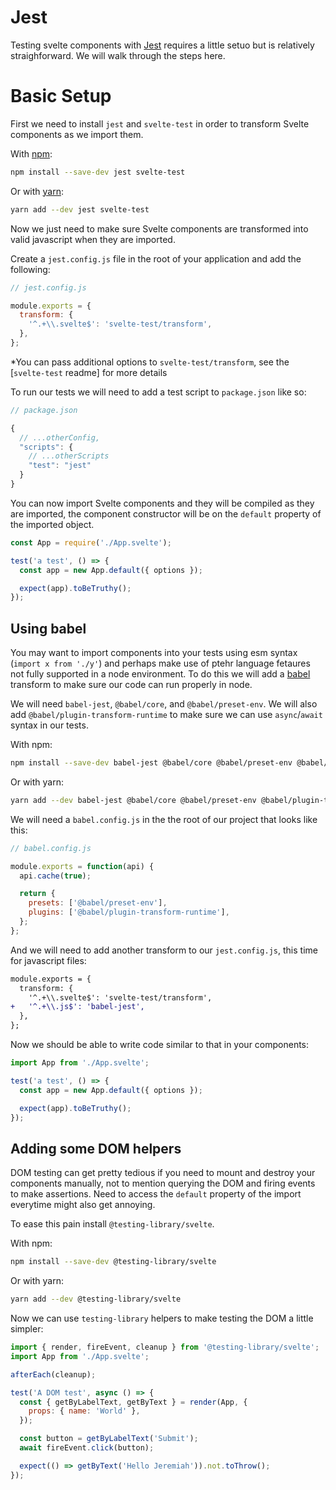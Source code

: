 # Jest

Testing svelte components with [Jest](https://jestjs.io/) requires a little setuo but is relatively straighforward. We will walk through the steps here.

# Basic Setup

First we need to install `jest` and `svelte-test` in order to transform Svelte components as we import them.

With [npm](https://www.npmjs.com/):

```bash
npm install --save-dev jest svelte-test
```

Or with [yarn](https://yarnpkg.com/en/):

```bash
yarn add --dev jest svelte-test
```

Now we just need to make sure Svelte components are transformed into valid javascript when they are imported.

Create a `jest.config.js` file in the root of your application and add the following:

```js
// jest.config.js

module.exports = {
  transform: {
    '^.+\\.svelte$': 'svelte-test/transform',
  },
};
```

\*You can pass additional options to `svelte-test/transform`, see the [`svelte-test` readme] for more details

To run our tests we will need to add a test script to `package.json` like so:

```js
// package.json

{
  // ...otherConfig,
  "scripts": {
    // ...otherScripts
    "test": "jest"
  }
}
```

You can now import Svelte components and they will be compiled as they are imported, the component constructor will be on the `default` property of the imported object.

```js
const App = require('./App.svelte');

test('a test', () => {
  const app = new App.default({ options });

  expect(app).toBeTruthy();
});
```

## Using babel

You may want to import components into your tests using esm syntax (`import x from './y'`) and perhaps make use of ptehr language fetaures not fully supported in a node environment. To do this we will add a [babel](https://babeljs.io/) transform to make sure our code can run properly in node.

We will need `babel-jest`, `@babel/core`, and `@babel/preset-env`. We will also add `@babel/plugin-transform-runtime` to make sure we can use `async`/`await` syntax in our tests.

With npm:

```bash
npm install --save-dev babel-jest @babel/core @babel/preset-env @babel/plugin-transform-runtime
```

Or with yarn:

```bash
yarn add --dev babel-jest @babel/core @babel/preset-env @babel/plugin-transform-runtime
```

We will need a `babel.config.js` in the the root of our project that looks like this:

```js
// babel.config.js

module.exports = function(api) {
  api.cache(true);

  return {
    presets: ['@babel/preset-env'],
    plugins: ['@babel/plugin-transform-runtime'],
  };
};
```

And we will need to add another transform to our `jest.config.js`, this time for javascript files:

```diff
module.exports = {
  transform: {
    '^.+\\.svelte$': 'svelte-test/transform',
+   '^.+\\.js$': 'babel-jest',
  },
};
```

Now we should be able to write code similar to that in your components:

```js
import App from './App.svelte';

test('a test', () => {
  const app = new App.default({ options });

  expect(app).toBeTruthy();
});
```

## Adding some DOM helpers

DOM testing can get pretty tedious if you need to mount and destroy your components manually, not to mention querying the DOM and firing events to make assertions. Need to access the `default` property of the import everytime might also get annoying.

To ease this pain install `@testing-library/svelte`.

With npm:

```bash
npm install --save-dev @testing-library/svelte
```

Or with yarn:

```bash
yarn add --dev @testing-library/svelte
```

Now we can use `testing-library` helpers to make testing the DOM a little simpler:

```js
import { render, fireEvent, cleanup } from '@testing-library/svelte';
import App from './App.svelte';

afterEach(cleanup);

test('A DOM test', async () => {
  const { getByLabelText, getByText } = render(App, {
    props: { name: 'World' },
  });

  const button = getByLabelText('Submit');
  await fireEvent.click(button);

  expect(() => getByText('Hello Jeremiah')).not.toThrow();
});
```
